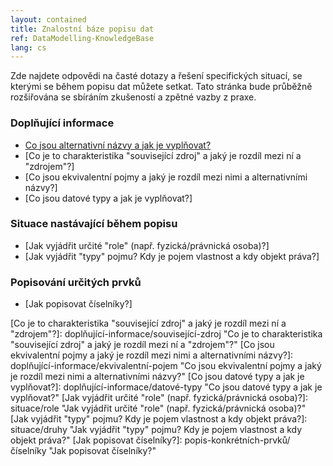 ```yaml
---
layout: contained
title: Znalostní báze popisu dat
ref: DataModelling-KnowledgeBase
lang: cs
---
```


Zde najdete odpovědi na časté dotazy a řešení specifických situací, se kterými se během popisu dat můžete setkat. Tato stránka bude průběžně rozšiřována se sbíráním zkušeností a zpětné vazby z praxe.

### Doplňující informace

* [Co jsou alternativní názvy a jak je vyplňovat?]
* [Co je to charakteristika "související zdroj" a jaký je rozdíl mezi ní a "zdrojem"?]
* [Co jsou ekvivalentní pojmy a jaký je rozdíl mezi nimi a alternativními názvy?]
* [Co jsou datové typy a jak je vyplňovat?]


### Situace nastávající během popisu

* [Jak vyjádřit určité "role" (např. fyzická/právnická osoba)?]
* [Jak vyjádřit "typy" pojmu? Kdy je pojem vlastnost a kdy objekt práva?]

### Popisování určitých prvků

* [Jak popisovat číselníky?]

[Co jsou alternativní názvy a jak je vyplňovat?]: doplňující-informace/alternativní-název "Co jsou alternativní názvy a jak je vyplňovat?"
[Co je to charakteristika "související zdroj" a jaký je rozdíl mezi ní a "zdrojem"?]: doplňující-informace/související-zdroj "Co je to charakteristika "související zdroj" a jaký je rozdíl mezi ní a "zdrojem"?"
[Co jsou ekvivalentní pojmy a jaký je rozdíl mezi nimi a alternativními názvy?]: doplňující-informace/ekvivalentní-pojem "Co jsou ekvivalentní pojmy a jaký je rozdíl mezi nimi a alternativními názvy?"
[Co jsou datové typy a jak je vyplňovat?]: doplňující-informace/datové-typy "Co jsou datové typy a jak je vyplňovat?"
[Jak vyjádřit určité "role" (např. fyzická/právnická osoba)?]: situace/role "Jak vyjádřit určité "role" (např. fyzická/právnická osoba)?"
[Jak vyjádřit "typy" pojmu? Kdy je pojem vlastnost a kdy objekt práva?]: situace/druhy "Jak vyjádřit "typy" pojmu? Kdy je pojem vlastnost a kdy objekt práva?"
[Jak popisovat číselníky?]: popis-konkrétních-prvků/číselníky "Jak popisovat číselníky?"
